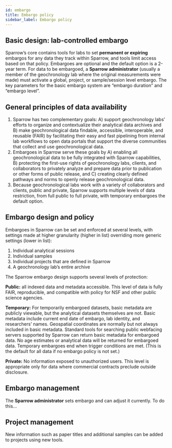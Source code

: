 ```yaml
---
id: embargo
title: Embargo policy
sidebar_label: Embargo policy
---
```


## Basic design: lab-controlled embargo

Sparrow’s core contains tools for labs to set **permanent or expiring** embargos for any data they track within Sparrow, and tools limit access based on that policy. Embargoes are optional and the default option is a 2-year term. For data to be embargoed, a **Sparrow administrator** (usually a member of the geochronology lab where the original measurements were made) must activate a global, project, or sample/session level embargo. The key parameters for the basic embargo system are “embargo duration” and “embargo level”.

## General principles of data availability

1. Sparrow has two complementary goals: A) support geochronology labs’ efforts to organize and contextualize their analytical data archives and B) make geochronological data findable, accessible, interoperable, and reusable (FAIR) by facilitating their easy and fast pipelining from internal lab workflows to open data portals that support the diverse communities that collect and use geochronological data.
2. Embargoes in Sparrow serve these goals by A) enabling all geochronological data to be fully integrated with Sparrow capabilities, B) protecting the first-use rights of geochronology labs, clients, and collaborators to privately analyze and prepare data prior to publication or other forms of public release, and C) creating clearly defined pathways and norms to openly release geochronological data.
3. Because geochronological labs work with a variety of collaborators and clients, public and private, Sparrow supports multiple levels of data restriction, from full public to full private, with temporary embargoes the default option.

## Embargo design and policy

Embargoes in Sparrow can be set and enforced at several levels, with settings made at higher granularity (higher in list) overriding more generic settings (lower in list):

1. Individual analytical sessions
2. Individual samples
3. Individual projects that are defined in Sparrow
4. A geochronology lab’s entire archive

The Sparrow embargo design supports several levels of protection:

**Public:** all indexed data and metadata accessible. This level of data is fully FAIR, reproducible, and compatible with policy for NSF and other public science agencies.

**Temporary:** For temporarily embargoed datasets, basic metadata are publicly viewable, but the analytical datasets themselves are not. Basic metadata include current end date of embargo, lab identity, and researchers’ names. Geospatial coordinates are normally but not always included in basic metadata. Standard tools for searching public webfacing servers supported by Sparrow can return basic metadata for embargoed data. No age estimates or analytical data will be returned for embargoed data. Temporary embargoes end when trigger conditions are met. (This is the default for all data if no embargo policy is not set.)

**Private:** No information exposed to unauthorized users. This level is appropriate only for data where commercial contracts preclude outside disclosure.

## Embargo management

The **Sparrow administrator** sets embargo and can adjust it currently. To do this... <!-- Add in some additional instructions here. -->

## Project management

New information such as paper titles and additional samples can be added to projects using new tools. <!-- Add some information on the new tools for these edits from Casey. -->
